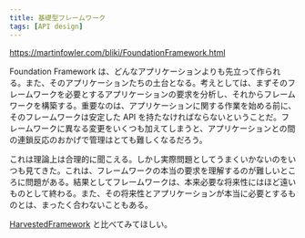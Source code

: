```yaml
---
title: 基礎型フレームワーク
tags: [API design]
---
```


https://martinfowler.com/bliki/FoundationFramework.html

Foundation Framework は、どんなアプリケーションよりも先立って作られる。また、そのアプリケーションたちの土台となる。考えとしては、まずそのフレームワークを必要とするアプリケーションの要求を分析し、それからフレームワークを構築する。重要なのは、アプリケーションに関する作業を始める前に、そのフレームワークは安定した API を持たなければならないということだ。フレームワークに異なる変更をいくつも加えてしまうと、アプリケーションとの間の連鎖反応のおかげで管理はとても難しくなるだろう。

これは理論上は合理的に聞こえる。しかし実際問題としてうまくいかないのをいつも見てきた。これは、フレームワークの本当の要求を理解するのが難しいところに問題がある。結果としてフレームワークは、本来必要な将来性にはほど遠いものとして終わる。また、その将来性とアプリケーションが本当に必要とするものとは、まったく合わないこともある。

[HarvestedFramework](/HarvestedFramework) と比べてみてほしい。

